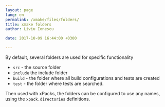 ```yaml
---
layout: page
lang: en
permalink: /xmake/files/folders/
title: xmake folders
author: Liviu Ionescu

date: 2017-10-09 16:44:00 +0300

---
```


By default, several folders are used for specific functionality

* `src` - the source folder
* `include` the include folder
* `build` - the folder where all build configurations and tests are created
* `test` - the folder where tests are searched.

Then used with xPacks, the folders can be configured to use any names, using
the `xpack.directories` definitions.





